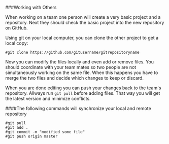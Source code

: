 ###Working with Others

When working on a team one person will create a very basic project and a repository. Next they should check the basic project into the new repository on GitHub.

Using git on your local computer, you can clone the other project to get a local copy:
```
#git clone https://github.com/gitusername/gitrepositoryname
```
Now you can modify the files locally and even add or remove files. 
You should coordinate with your team mates so two people are not simultaneously working on the same file. When this happens you have to merge the two files and decide which changes to keep or discard.

When you are done editing you can push your changes back to the team's repository. Allways run ```git pull``` before adding files. That way you will get the latest version and minimize conflicts.

####The following commands will synchronize your local and remote repository
```
#git pull
#git add .
#git commit -m "modified some file"
#git push origin master
```


